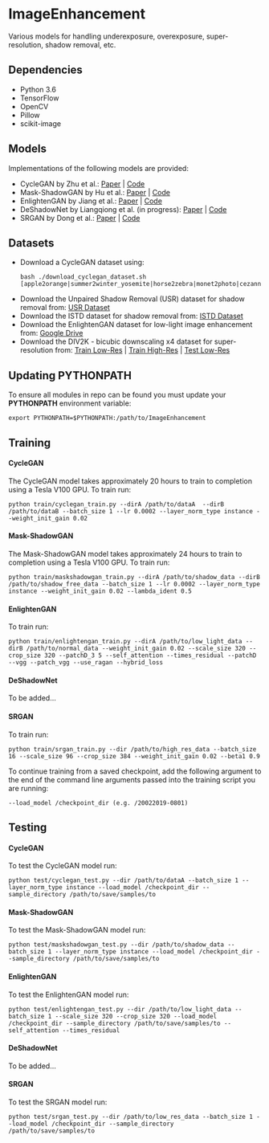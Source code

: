 # ImageEnhancement
Various models for handling underexposure, overexposure, super-resolution, shadow removal, etc.

## Dependencies
- Python 3.6
- TensorFlow
- OpenCV
- Pillow
- scikit-image

## Models
Implementations of the following models are provided:
- CycleGAN by Zhu et al.: [Paper](https://arxiv.org/pdf/1703.10593.pdf) | [Code](https://github.com/junyanz/pytorch-CycleGAN-and-pix2pix)
- Mask-ShadowGAN by Hu et al.: [Paper](https://arxiv.org/pdf/1903.10683.pdf) | [Code](https://github.com/xw-hu/Mask-ShadowGAN)
- EnlightenGAN by Jiang et al.: [Paper](https://arxiv.org/pdf/1906.06972.pdf) | [Code](https://github.com/TAMU-VITA/EnlightenGAN)
- DeShadowNet by Liangqiong et al. (in progress): [Paper](http://openaccess.thecvf.com/content_cvpr_2017/papers/Qu_DeshadowNet_A_Multi-Context_CVPR_2017_paper.pdf) | [Code](https://github.com/Liangqiong/DeShadowNet)
- SRGAN by Dong et al.: [Paper](https://arxiv.org/pdf/1609.04802.pdf) | [Code](https://github.com/tensorlayer/srgan)

## Datasets
- Download a CycleGAN dataset using:
   ```
   bash ./download_cyclegan_dataset.sh [apple2orange|summer2winter_yosemite|horse2zebra|monet2photo|cezanne2photo|ukiyoe2photo|vangogh2photo|maps|cityscapes|facades|iphone2dslr_flower|ae_photos]
   ```
- Download the Unpaired Shadow Removal (USR) dataset for shadow removal from: [USR Dataset](https://drive.google.com/file/d/1PPAX0W4eyfn1cUrb2aBefnbrmhB1htoJ/view)
- Download the ISTD dataset for shadow removal from: [ISTD Dataset](https://drive.google.com/file/d/1I0qw-65KBA6np8vIZzO6oeiOvcDBttAY/view)
- Download the EnlightenGAN dataset for low-light image enhancement from: [Google Drive](https://drive.google.com/drive/folders/1fwqz8-RnTfxgIIkebFG2Ej3jQFsYECh0)
- Download the DIV2K - bicubic downscaling x4 dataset for super-resolution from: [Train Low-Res](https://data.vision.ee.ethz.ch/cvl/DIV2K/DIV2K_train_LR_bicubic_X4.zip) | [Train High-Res](https://data.vision.ee.ethz.ch/cvl/DIV2K/DIV2K_train_HR.zip) | [Test Low-Res](https://data.vision.ee.ethz.ch/cvl/DIV2K/validation_release/DIV2K_test_LR_bicubic_X4.zip)

## Updating PYTHONPATH
To ensure all modules in repo can be found you must update your **PYTHONPATH** environment variable:
```
export PYTHONPATH=$PYTHONPATH:/path/to/ImageEnhancement
```

## Training
#### CycleGAN
The CycleGAN model takes approximately 20 hours to train to completion using a Tesla V100 GPU. To train run:
```
python train/cyclegan_train.py --dirA /path/to/dataA  --dirB /path/to/dataB --batch_size 1 --lr 0.0002 --layer_norm_type instance --weight_init_gain 0.02
```

#### Mask-ShadowGAN
The Mask-ShadowGAN model takes approximately 24 hours to train to completion using a Tesla V100 GPU. To train run:
```
python train/maskshadowgan_train.py --dirA /path/to/shadow_data --dirB /path/to/shadow_free_data --batch_size 1 --lr 0.0002 --layer_norm_type instance --weight_init_gain 0.02 --lambda_ident 0.5
```

#### EnlightenGAN
To train run:
```
python train/enlightengan_train.py --dirA /path/to/low_light_data --dirB /path/to/normal_data --weight_init_gain 0.02 --scale_size 320 --crop_size 320 --patchD_3 5 --self_attention --times_residual --patchD --vgg --patch_vgg --use_ragan --hybrid_loss
```

#### DeShadowNet
To be added...

#### SRGAN
To train run:
```
python train/srgan_train.py --dir /path/to/high_res_data --batch_size 16 --scale_size 96 --crop_size 384 --weight_init_gain 0.02 --beta1 0.9
```

To continue training from a saved checkpoint, add the following argument to the end of the command line arguments passed into the training script you are running:
```
--load_model /checkpoint_dir (e.g. /20022019-0801)
```

## Testing
#### CycleGAN
To test the CycleGAN model run:
```
python test/cyclegan_test.py --dir /path/to/dataA --batch_size 1 --layer_norm_type instance --load_model /checkpoint_dir --sample_directory /path/to/save/samples/to
```

#### Mask-ShadowGAN
To test the Mask-ShadowGAN model run:
```
python test/maskshadowgan_test.py --dir /path/to/shadow_data --batch_size 1 --layer_norm_type instance --load_model /checkpoint_dir --sample_directory /path/to/save/samples/to
```

#### EnlightenGAN
To test the EnlightenGAN model run:
```
python test/enlightengan_test.py --dir /path/to/low_light_data --batch_size 1 --scale_size 320 --crop_size 320 --load_model /checkpoint_dir --sample_directory /path/to/save/samples/to --self_attention --times_residual
```

#### DeShadowNet
To be added...

#### SRGAN
To test the SRGAN model run:
```
python test/srgan_test.py --dir /path/to/low_res_data --batch_size 1 --load_model /checkpoint_dir --sample_directory /path/to/save/samples/to
```
